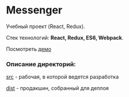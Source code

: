 # Messenger
Учебный проект (React, Redux).

Стек технологий: **React, Redux, ES6, Webpack**.

Посмотреть [демо](https://dimakrsna.github.io/messenger-test/dist/index.html)

### Описание директорий:
[src](https://github.com/dimakrsna/messenger-test/tree/master/src) - рабочая, в которой ведется разработка

[dist](https://github.com/dimakrsna/messenger-test/tree/master/dist) - продакшин, собранный для деплоя

